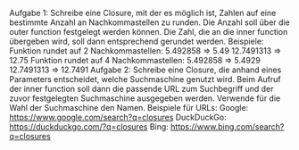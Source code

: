 Aufgabe 1: Schreibe eine Closure, mit der es möglich ist, Zahlen auf eine bestimmte Anzahl an Nachkommastellen zu runden. Die Anzahl soll über die outer function festgelegt werden können. Die Zahl, die an die inner function übergeben wird, soll dann entsprechend gerundet werden. Beispiele: Funktion rundet auf 2 Nachkommastellen: 5.492858 => 5.49 12.7491313 => 12.75 Funktion rundet auf 4 Nachkommastellen: 5.492858 => 5.4929 12.7491313 => 12.7491 Aufgabe 2: Schreibe eine Closure, die anhand eines Parameters entscheidet, welche Suchmaschine genutzt wird. Beim Aufruf der inner function soll dann die passende URL zum Suchbegriff und der zuvor festgelegten Suchmaschine ausgegeben werden. Verwende für die Wahl der Suchmaschine den Namen. Beispiele für URLs: Google: https://www.google.com/search?q=closures DuckDuckGo: https://duckduckgo.com/?q=closures Bing: https://www.bing.com/search?q=closures